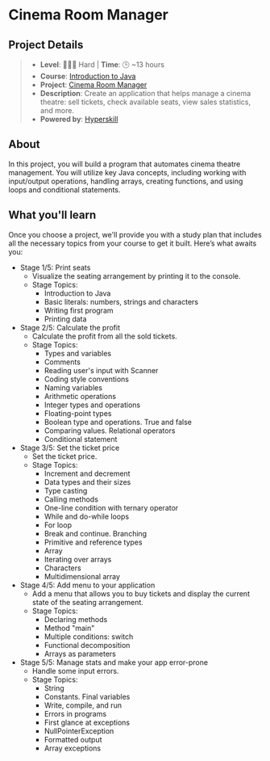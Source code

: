 # Cinema Room Manager

## Project Details
> - **Level**: 🌟🌟🌟 Hard | **Time**: 🕒 ~13 hours
> - **Course**: [Introduction to Java](https://hyperskill.org/courses/8-introduction-to-java)
> - **Project**: [Cinema Room Manager](https://hyperskill.org/projects/133?track=8)
> - **Description**: Create an application that helps manage a cinema theatre: sell tickets, check available seats, 
    view sales statistics, and more.
> - **Powered by**: [Hyperskill](https://hyperskill.org/)

## About
In this project, you will build a program that automates cinema theatre management. You will utilize key Java concepts, 
including working with input/output operations, handling arrays, creating functions, and using loops and conditional 
statements.

## What you'll learn
Once you choose a project, we'll provide you with a study plan that includes all the necessary topics from your course 
to get it built. Here’s what awaits you:

- Stage 1/5: Print seats
  - Visualize the seating arrangement by printing it to the console.
  - Stage Topics:
    - Introduction to Java
    - Basic literals: numbers, strings and characters
    - Writing first program
    - Printing data
- Stage 2/5: Calculate the profit
  - Calculate the profit from all the sold tickets.
  - Stage Topics:
    - Types and variables
    - Comments
    - Reading user's input with Scanner
    - Coding style conventions
    - Naming variables
    - Arithmetic operations
    - Integer types and operations
    - Floating-point types
    - Boolean type and operations. True and false
    - Comparing values. Relational operators
    - Conditional statement
- Stage 3/5: Set the ticket price
  - Set the ticket price.
  - Stage Topics:
    - Increment and decrement
    - Data types and their sizes
    - Type casting
    - Calling methods
    - One-line condition with ternary operator
    - While and do-while loops
    - For loop
    - Break and continue. Branching
    - Primitive and reference types
    - Array
    - Iterating over arrays
    - Characters
    - Multidimensional array
- Stage 4/5: Add menu to your application
  - Add a menu that allows you to buy tickets and display the current state of the seating arrangement.
  - Stage Topics:
    - Declaring methods
    - Method "main"
    - Multiple conditions: switch
    - Functional decomposition
    - Arrays as parameters
- Stage 5/5: Manage stats and make your app error-prone
  - Handle some input errors.
  - Stage Topics:
    - String
    - Constants. Final variables
    - Write, compile, and run
    - Errors in programs
    - First glance at exceptions
    - NullPointerException
    - Formatted output
    - Array exceptions